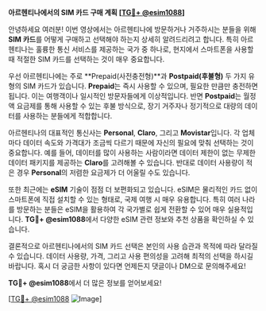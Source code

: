 **아르헨티나에서의 SIM 카드 구매 계획 [[TG💪+ @esim1088](https://t.me/s/esim1088)]**

안녕하세요 여러분! 이번 영상에서는 아르헨티나에 방문하거나 거주하시는 분들을 위해 **SIM 카드**를 어떻게 구매하고 선택해야 하는지 상세히 알려드리려고 합니다. 특히 아르헨티나는 훌륭한 통신 서비스를 제공하는 국가 중 하나로, 현지에서 스마트폰을 사용할 때 적절한 SIM 카드를 선택하는 것이 매우 중요합니다.

우선 아르헨티나에는 주로 **Prepaid(사전충전형)**과 **Postpaid(후불형)** 두 가지 유형의 SIM 카드가 있습니다. **Prepaid**는 즉시 사용할 수 있으며, 필요한 만큼만 충전하면 됩니다. 이는 여행객이나 일시적인 방문자들에게 이상적입니다. 반면 **Postpaid**는 월정액 요금제를 통해 사용할 수 있는 후불 방식으로, 장기 거주자나 정기적으로 대량의 데이터를 사용하는 분들에게 적합합니다.

아르헨티나의 대표적인 통신사는 **Personal**, **Claro**, 그리고 **Movistar**입니다. 각 업체마다 데이터 속도와 가격대가 조금씩 다르기 때문에 자신의 필요에 맞춰 선택하는 것이 중요합니다. 예를 들어, 데이터를 많이 사용하는 사람이라면 데이터 제한이 없는 무제한 데이터 패키지를 제공하는 **Claro**를 고려해볼 수 있습니다. 반대로 데이터 사용량이 적은 경우 **Personal**의 저렴한 요금제가 더 어울릴 수도 있습니다.

또한 최근에는 **eSIM** 기술이 점점 더 보편화되고 있습니다. eSIM은 물리적인 카드 없이 스마트폰에 직접 설치할 수 있는 형태로, 국제 여행 시 매우 유용합니다. 특히 여러 나라를 방문하는 분들은 eSIM을 활용하여 각 국가별로 쉽게 전환할 수 있어 매우 실용적입니다. **TG💪+ @esim1088**에서 다양한 eSIM 관련 정보와 추천 상품을 확인하실 수 있습니다.

결론적으로 아르헨티나에서의 SIM 카드 선택은 본인의 사용 습관과 목적에 따라 달라질 수 있습니다. 데이터 사용량, 가격, 그리고 사용 편의성을 고려해 최적의 선택을 하시길 바랍니다. 혹시 더 궁금한 사항이 있다면 언제든지 댓글이나 DM으로 문의해주세요!

**TG💪+ @esim1088**에서 더 많은 정보를 얻어보세요! 

[[TG💪+ @esim1088](https://t.me/s/esim1088) ![Image](https://i.postimg.cc/Y0z9fWf4/image.png)]